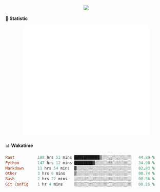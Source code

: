 <!-- https://github.com/DenverCoder1/readme-typing-svg -->
<p align="center">
<img src="https://readme-typing-svg.demolab.com?font=Orbitron&size=25&pause=1000&center=true&vCenter=true&random=false&width=600&lines=Welcome+to+my+GitHub+profile+page!" />



🌟 **Statistic**

<p align="center">
  <img width="400" align="top" src="https://github.com/fllesser/fllesser/blob/main/left.svg" />
  <img width="400" align="top" src="https://github.com/fllesser/fllesser/blob/main/right.svg" />
</p>


📊 **Wakatime**
<!--START_SECTION:waka-->

```ruby
Rust          188 hrs 53 mins ███████████▒░░░░░░░░░░░░░   44.89 %
Python        147 hrs 12 mins ████████▓░░░░░░░░░░░░░░░░   34.98 %
Markdown      11 hrs 54 mins  ▓░░░░░░░░░░░░░░░░░░░░░░░░   02.83 %
Other         3 hrs 6 mins    ▒░░░░░░░░░░░░░░░░░░░░░░░░   00.74 %
Bash          2 hrs 22 mins   ░░░░░░░░░░░░░░░░░░░░░░░░░   00.56 %
Git Config    1 hr 4 mins     ░░░░░░░░░░░░░░░░░░░░░░░░░   00.26 %
```

<!--END_SECTION:waka-->

